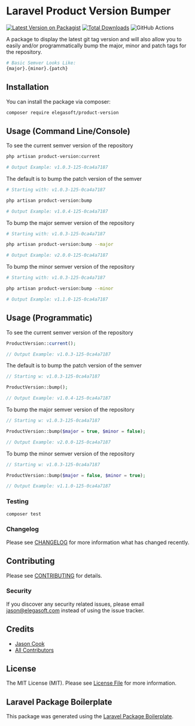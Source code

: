 # Laravel Product Version Bumper

[![Latest Version on Packagist](https://img.shields.io/packagist/v/elegasoft/product-version.svg?style=flat-square)](https://packagist.org/packages/elegasoft/product-version)
[![Total Downloads](https://img.shields.io/packagist/dt/elegasoft/product-version.svg?style=flat-square)](https://packagist.org/packages/elegasoft/product-version)
![GitHub Actions](https://github.com/elegasoft/product-version/actions/workflows/main.yml/badge.svg)

A package to display the latest git tag version and will also allow you to easily and/or programmatically bump the
major,
minor and patch tags for the repository.

```bash
# Basic Semver Looks Like:
{major}.{minor}.{patch}
```

## Installation

You can install the package via composer:

```bash
composer require elegasoft/product-version
```

## Usage (Command Line/Console)

To see the current semver version of the repository

```bash
php artisan product-version:current

# Output Example: v1.0.3-125-0ca4a7187
```

The default is to bump the patch version of the semver

```bash
# Starting with: v1.0.3-125-0ca4a7187

php artisan product-version:bump

# Output Example: v1.0.4-125-0ca4a7187
```

To bump the major semver version of the repository

```bash
# Starting with: v1.0.3-125-0ca4a7187

php artisan product-version:bump --major

# Output Example: v2.0.0-125-0ca4a7187
```

To bump the minor semver version of the repository

```bash
# Starting with: v1.0.3-125-0ca4a7187

php artisan product-version:bump --minor

# Output Example: v1.1.0-125-0ca4a7187
```

## Usage (Programmatic)

To see the current semver version of the repository

```php
ProductVersion::current(); 

// Output Example: v1.0.3-125-0ca4a7187
```

The default is to bump the patch version of the semver

```php
// Starting w: v1.0.3-125-0ca4a7187

ProductVersion::bump(); 

// Output Example: v1.0.4-125-0ca4a7187
```

To bump the major semver version of the repository

```php
// Starting w: v1.0.3-125-0ca4a7187

ProductVersion::bump($major = true, $minor = false); 

// Output Example: v2.0.0-125-0ca4a7187
```

To bump the minor semver version of the repository

```php
// Starting w: v1.0.3-125-0ca4a7187

ProductVersion::bump($major = false, $minor = true); 

// Output Example: v1.1.0-125-0ca4a7187
```

### Testing

```bash
composer test
```

### Changelog

Please see [CHANGELOG](CHANGELOG.md) for more information what has changed recently.

## Contributing

Please see [CONTRIBUTING](CONTRIBUTING.md) for details.

### Security

If you discover any security related issues, please email jason@elegasoft.com instead of using the issue tracker.

## Credits

- [Jason Cook](https://github.com/elegasoft)
- [All Contributors](../../contributors)

## License

The MIT License (MIT). Please see [License File](LICENSE.md) for more information.

## Laravel Package Boilerplate

This package was generated using the [Laravel Package Boilerplate](https://laravelpackageboilerplate.com).
